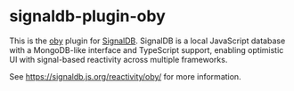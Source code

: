 # signaldb-plugin-oby

This is the [oby](https://github.com/vobyjs/oby) plugin for [SignalDB](https://github.com/maxnowack/signaldb). SignalDB is a local JavaScript database with a MongoDB-like interface and TypeScript support, enabling optimistic UI with signal-based reactivity across multiple frameworks.

See https://signaldb.js.org/reactivity/oby/ for more information.
